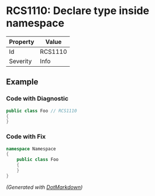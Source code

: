 # RCS1110: Declare type inside namespace

| Property | Value   |
| -------- | ------- |
| Id       | RCS1110 |
| Severity | Info    |

## Example

### Code with Diagnostic

```csharp
public class Foo // RCS1110
{
}
```

### Code with Fix

```csharp
namespace Namespace
{
    public class Foo
    {
    }
}
```


*\(Generated with [DotMarkdown](http://github.com/JosefPihrt/DotMarkdown)\)*